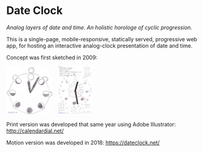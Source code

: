 # Date Clock

*Analog layers of date and time. An holistic horologe of cyclic progression.*

This is a single-page, mobile-responsive, statically served, progressive web app, for hosting an interactive analog-clock presentation of date and time.

Concept was first sketched in 2009:

<img src="sketches/dateclock-sketch-1.jpg" width="122px" height="128px" title="Click to view larger." alt="Thumbnail image of sketch."> &#xa0; <img src="sketches/dateclock-sketch-2.jpg" width="92px" height="128px" title="Click to view larger." alt="Thumbnail image of sketch.">

Print version was developed that same year using Adobe Illustrator: http://calendardial.net/

Motion version was developed in 2018: https://dateclock.net/

